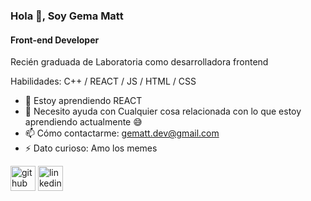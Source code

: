 ### Hola 👋, Soy Gema Matt
#### Front-end Developer
Recién graduada de Laboratoria como desarrolladora frontend

Habilidades: C++ / REACT / JS / HTML / CSS

- 🌱 Estoy aprendiendo REACT 
- 🤔 Necesito ayuda con Cualquier cosa relacionada con lo que estoy aprendiendo actualmente 😅  
- 📫 Cómo contactarme: gematt.dev@gmail.com 
- ⚡ Dato curioso: Amo los memes 


[<img src='https://cdn.jsdelivr.net/npm/simple-icons@3.0.1/icons/github.svg' alt='github' height='40'>](https://github.com/gemamatt)  [<img src='https://cdn.jsdelivr.net/npm/simple-icons@3.0.1/icons/linkedin.svg' alt='linkedin' height='40'>](https://www.linkedin.com/in/https://www.linkedin.com/in/gema-matt-516a3b20a//)  
